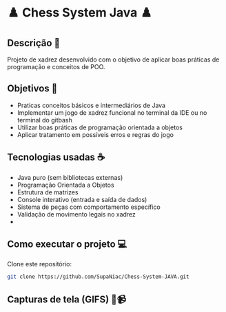 # ♟️ Chess System Java ♟️

## Descrição 📔

Projeto de xadrez desenvolvido com o objetivo de aplicar boas práticas de programação e conceitos de POO.  

## Objetivos 🎯

- Praticas conceitos básicos e intermediários de Java
- Implementar um jogo de xadrez funcional no terminal da IDE ou no terminal do gitbash
- Utilizar boas práticas de programação orientada a objetos
- Aplicar tratamento em possíveis erros e regras do jogo

## Tecnologias usadas ☕

- Java puro (sem bibliotecas externas)
- Programação Orientada a Objetos
- Estrutura de matrizes
- Console interativo (entrada e saída de dados)
- Sistema de peças com comportamento específico
- Validação de movimento legais no xadrez
- 
## Como executar o projeto 💻

Clone este repositório:
   ```bash
   git clone https://github.com/SupaNiac/Chess-System-JAVA.git
  ```

## Capturas de tela (GIFS) 📸📹









